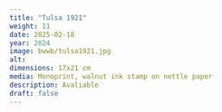 ```yaml
---
title: "Tulsa 1921"
weight: 11
date: 2025-02-18
year: 2024
image: bwwb/tulsa1921.jpg
alt: 
dimensions: 17x21 cm
media: Monoprint, walnut ink stamp on nettle paper
description: Avaliable
draft: false
---
```


